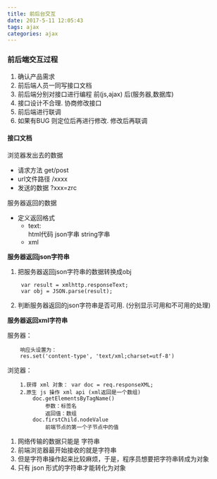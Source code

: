 ```yaml
---
title: 前后台交互
date: 2017-5-11 12:05:43
tags: ajax
categories: ajax
---
```



### 前后端交互过程
1. 确认产品需求
2. 前后端人员一同写接口文档
3. 前后端分别对接口进行编程 前(js,ajax) 后(服务器,数据库)
4. 接口设计不合理. 协商修改接口
5. 前后端进行联调
6. 如果有BUG 则定位后再进行修改. 修改后再联调

#### 接口文档
浏览器发出去的数据

- 请求方法   get/post
- url文件路径  /xxxx
- 发送的数据  ?xxx=zrc
	
服务器返回的数据

- 定义返回格式
	- text:  
	html代码
	json字串
	string字串
	- xml

**服务器返回json字符串**

1. 把服务器返回json字符串的数据转换成obj

		var result = xmlhttp.responseText;
		var obj = JSON.parse(result);

2. 判断服务器返回的json字符串是否可用. (分别显示可用和不可用的处理)

**服务器返回xml字符串**

服务器：

        响应头设置为：
		res.set('content-type', 'text/xml;charset=utf-8')

浏览器：

        1.获得 xml 对象： var doc = req.responseXML;
        2.原生 js 操作 xml api (xml返回是一个数组)
            doc.getElementsByTagName()
                参数：标签名
                返回值：数组
            doc.firstChild.nodeValue
                前端节点的第一个子节点中的值 


1. 网络传输的数据只能是 字符串
2. 前端浏览器最开始接收的就是字符串
3. 但是字符串操作起来比较麻烦，于是，程序员想要把字符串转成为对象
4. 只有 json 形式的字符串才能转化为对象